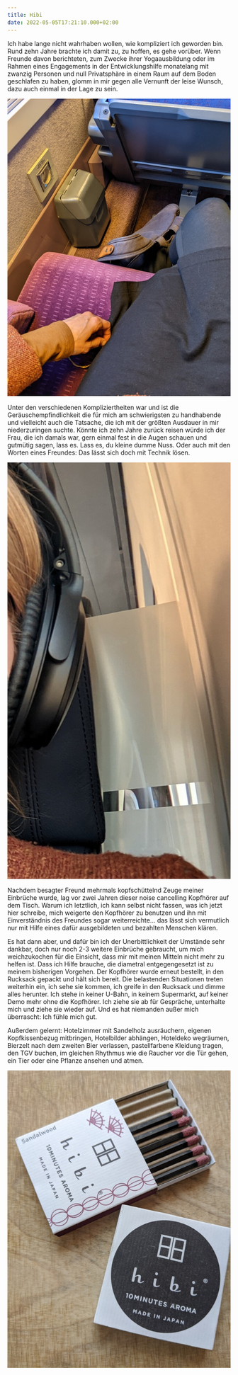 ```yaml
---
title: Hibi
date: 2022-05-05T17:21:10.000+02:00
---
```

Ich habe lange nicht wahrhaben wollen, wie kompliziert ich geworden bin. Rund zehn Jahre brachte ich damit zu, zu hoffen, es gehe vorüber. Wenn Freunde davon berichteten, zum Zwecke ihrer Yogaausbildung oder im Rahmen eines Engagements in der Entwicklungshilfe monatelang mit zwanzig Personen und null Privatsphäre in einem Raum auf dem Boden geschlafen zu haben, glomm in mir gegen alle Vernunft der leise Wunsch, dazu auch einmal in der Lage zu sein.

![](/uploads/tgv.jpg)

Unter den verschiedenen Kompliziertheiten war und ist die Geräuschempfindlichkeit die für mich am schwierigsten zu handhabende und vielleicht auch die Tatsache, die ich mit der größten Ausdauer in mir niederzuringen suchte. Könnte ich zehn Jahre zurück reisen würde ich der Frau, die ich damals war, gern einmal fest in die Augen schauen und gutmütig sagen, lass es. Lass es, du kleine dumme Nuss. Oder auch mit den Worten eines Freundes: Das lässt sich doch mit Technik lösen.

![](/uploads/kopfhorer.jpg)

Nachdem besagter Freund mehrmals kopfschüttelnd Zeuge meiner Einbrüche wurde, lag vor zwei Jahren dieser noise cancelling Kopfhörer auf dem Tisch. Warum ich letztlich, ich kann selbst nicht fassen, was ich jetzt hier schreibe, mich weigerte den Kopfhörer zu benutzen und ihn mit Einverständnis des Freundes sogar weiterreichte... das lässt sich vermutlich nur mit Hilfe eines dafür ausgebildeten und bezahlten Menschen klären.

Es hat dann aber, und dafür bin ich der Unerbittlichkeit der Umstände sehr dankbar, doch nur noch 2-3 weitere Einbrüche gebraucht, um mich weichzukochen für die Einsicht, dass mir mit meinen Mitteln nicht mehr zu helfen ist. Dass ich Hilfe brauche, die diametral entgegengesetzt ist zu meinem bisherigen Vorgehen. Der Kopfhörer wurde erneut bestellt, in den Rucksack gepackt und hält sich bereit. Die belastenden Situationen treten weiterhin ein, ich sehe sie kommen, ich greife in den Rucksack und dimme alles herunter. Ich stehe in keiner U-Bahn, in keinem Supermarkt, auf keiner Demo mehr ohne die Kopfhörer. Ich ziehe sie ab für Gespräche, unterhalte mich und ziehe sie wieder auf. Und es hat niemanden außer mich überrascht: Ich fühle mich gut.

Außerdem gelernt: Hotelzimmer mit Sandelholz ausräuchern, eigenen Kopfkissenbezug mitbringen, Hotelbilder abhängen, Hoteldeko wegräumen, Bierzelt nach dem zweiten Bier verlassen, pastellfarbene Kleidung tragen, den TGV buchen, im gleichen Rhythmus wie die Raucher vor die Tür gehen, ein Tier oder eine Pflanze ansehen und atmen. 

![](/uploads/hibi.jpg)